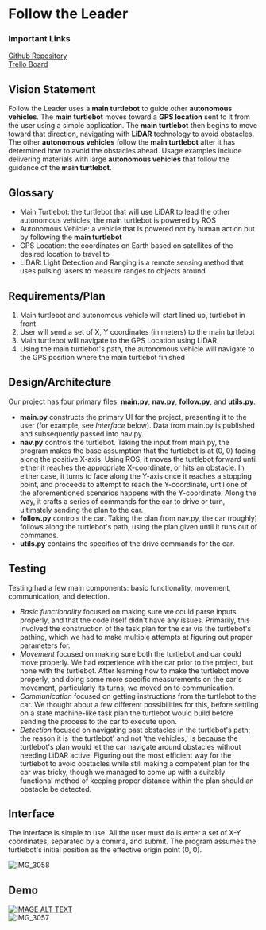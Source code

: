 # Follow the Leader

### Important Links
[Github Repository](https://github.com/SAREC-Lab/CAR-BLUE3/tree/main) <br />
[Trello Board](https://trello.com/b/wCxuc2UZ/main-project) <br />

## Vision Statement
Follow the Leader uses a **main turtlebot** to guide other **autonomous vehicles**. The **main turtlebot** moves toward a **GPS location** sent to it from the user using a simple application. The **main turtlebot** then begins to move toward that direction, navigating with **LiDAR** technology to avoid obstacles. The other **autonomous vehicles** follow the **main turtlebot** after it has determined how to avoid the obstacles ahead. Usage examples include delivering materials with large **autonomous vehicles** that follow the guidance of the **main turtlebot**.

## Glossary
- Main Turtlebot: the turtlebot that will use LiDAR to lead the other
  autonomous vehicles; the main turtlebot is powered by ROS
- Autonomous Vehicle: a vehicle that is powered not by human action but by
  following the **main turtlebot**
- GPS Location: the coordinates on Earth based on satellites of the desired
  location to travel to 
- LiDAR: Light Detection and Ranging is a remote sensing method that uses
  pulsing lasers to measure ranges to objects around

## Requirements/Plan
1. Main turtlebot and autonomous vehicle will start lined up, turtlebot in front
2. User will send a set of X, Y coordinates (in meters) to the main turtlebot
3. Main turtlebot will navigate to the GPS Location using LiDAR
4. Using the main turtlebot's path, the autonomous vehicle will navigate to the GPS position where the main turtlebot finished

## Design/Architecture
Our project has four primary files: **main.py**, **nav.py**, **follow.py**, and **utils.py**.
- **main.py** constructs the primary UI for the project, presenting it to the user (for example, see *Interface* below). Data from main.py is published and subsequently passed into nav.py.
- **nav.py** controls the turtlebot. Taking the input from main.py, the program makes the base assumption that the turtlebot is at (0, 0) facing along the positive X-axis. Using ROS, it moves the turtlebot forward until either it reaches the appropriate X-coordinate, or hits an obstacle. In either case, it turns to face along the Y-axis once it reaches a stopping point, and proceeds to attempt to reach the Y-coordinate, until one of the aforementioned scenarios happens with the Y-coordinate. Along the way, it crafts a series of commands for the car to drive or turn, ultimately sending the plan to the car.
- **follow.py** controls the car. Taking the plan from nav.py, the car (roughly) follows along the turtlebot's path, using the plan given until it runs out of commands.
- **utils.py** contains the specifics of the drive commands for the car.

## Testing
Testing had a few main components: basic functionality, movement, communication, and detection. <br />
- *Basic functionality* focused on making sure we could parse inputs properly, and that the code itself didn't have any issues. Primarily, this involved the construction of the task plan for the car via the turtlebot's pathing, which we had to make multiple attempts at figuring out proper parameters for.<br />
- *Movement* focused on making sure both the turtlebot and car could move properly. We had experience with the car prior to the project, but none with the turtlebot. After learning how to make the turtlebot move properly, and doing some more specific measurements on the car's movement, particularly its turns, we moved on to communication.<br />
- *Communication* focused on getting instructions from the turtlebot to the car. We thought about a few different possibilities for this, before settling on a state machine-like task plan the turtlebot would build before sending the process to the car to execute upon.<br />
- *Detection* focused on navigating past obstacles in the turtlebot's path; the reason it is 'the turtlebot' and not 'the vehicles,' is because the turtlebot's plan would let the car navigate around obstacles without needing LiDAR active. Figuring out the most efficient way for the turtlebot to avoid obstacles while still making a competent plan for the car was tricky, though we managed to come up with a suitably functional method of keeping proper distance within the plan should an obstacle be detected.

## Interface
The interface is simple to use. All the user must do is enter a set of X-Y coordinates, separated by a comma, and submit. The program assumes the turtlebot's initial position as the effective origin point (0, 0). <br />

![IMG_3058](https://user-images.githubusercontent.com/78926321/145498040-2b8227b3-a391-4e31-9249-aef3a8b236d3.jpg)

## Demo

[![IMAGE ALT TEXT](http://img.youtube.com/vi/yrDb6ASoK2Y/0.jpg)](https://youtu.be/yrDb6ASoK2Y "Demo")
<br />
![IMG_3057](https://user-images.githubusercontent.com/78926321/145498103-fb40add2-ff4c-49fe-be2d-07391b3d0129.jpeg)
